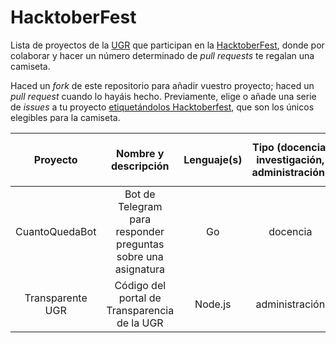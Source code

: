 # HacktoberFest

Lista de proyectos de la [UGR](http://www.ugr.es) que participan en la
[HacktoberFest](http://hacktoberfest.digitalocean.com/), donde por
colaborar y hacer un número determinado de *pull requests* te regalan
una camiseta.

Haced un *fork* de este repositorio para añadir vuestro proyecto;
haced un *pull request* cuando lo hayáis hecho. Previamente, elige o
añade una serie de *issues* a tu proyecto
[etiquetándolos Hacktoberfest](https://github.com/issues?utf8=%E2%9C%93&q=is%3Aissue+hacktoberfest),
que son los únicos elegibles para la camiseta. 


| Proyecto  | Nombre y descripción | Lenguaje(s)  | Tipo (docencia, investigación, administración) | Enlace a issues marcados `Hacktoberfest` |
|:-:|:-:|:-:|:-:|:-:|
|CuantoQuedaBot| Bot de Telegram para responder preguntas sobre una asignatura | Go | docencia | [Issues](https://github.com/JJ/CuantoQuedaBot/issues?q=is%3Aissue+is%3Aopen+label%3Ahacktoberfest)
|Transparente UGR| Código del portal de Transparencia de la UGR | Node.js | administración | [Issues](https://github.com/oslugr/ugr-transparente-servidor/issues?q=is%3Aissue+is%3Aopen+label%3Ahacktoberfest)

